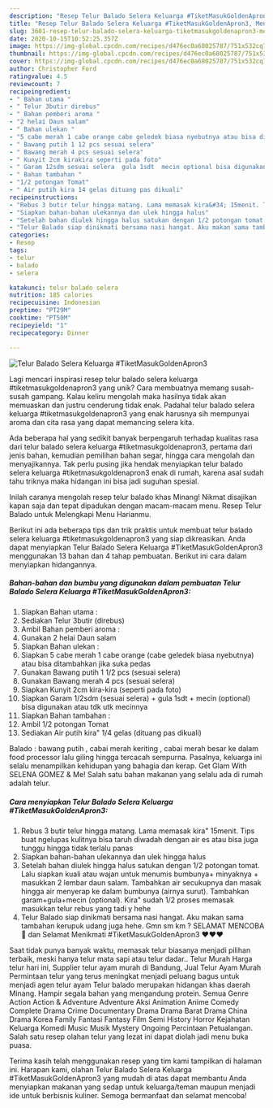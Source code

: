 ```yaml
---
description: "Resep Telur Balado Selera Keluarga #TiketMasukGoldenApron3, Menggugah Selera"
title: "Resep Telur Balado Selera Keluarga #TiketMasukGoldenApron3, Menggugah Selera"
slug: 3601-resep-telur-balado-selera-keluarga-tiketmasukgoldenapron3-menggugah-selera
date: 2020-10-15T10:52:25.357Z
image: https://img-global.cpcdn.com/recipes/d476ec0a68025787/751x532cq70/telur-balado-selera-keluarga-tiketmasukgoldenapron3-foto-resep-utama.jpg
thumbnail: https://img-global.cpcdn.com/recipes/d476ec0a68025787/751x532cq70/telur-balado-selera-keluarga-tiketmasukgoldenapron3-foto-resep-utama.jpg
cover: https://img-global.cpcdn.com/recipes/d476ec0a68025787/751x532cq70/telur-balado-selera-keluarga-tiketmasukgoldenapron3-foto-resep-utama.jpg
author: Christopher Ford
ratingvalue: 4.5
reviewcount: 7
recipeingredient:
- " Bahan utama "
- " Telur 3butir direbus"
- " Bahan pemberi aroma "
- "2 helai Daun salam"
- " Bahan ulekan "
- "5 cabe merah 1 cabe orange cabe geledek biasa nyebutnya atau bisa ditambahkan jika suka pedas"
- " Bawang putih 1 12 pcs sesuai selera"
- " Bawang merah 4 pcs sesuai selera"
- " Kunyit 2cm kirakira seperti pada foto"
- " Garam 12sdm sesuai selera  gula 1sdt  mecin optional bisa digunakan atau tdk utk mecinnya"
- " Bahan tambahan "
- "1/2 potongan Tomat"
- " Air putih kira 14 gelas dituang pas dikuali"
recipeinstructions:
- "Rebus 3 butir telur hingga matang. Lama memasak kira&#34; 15menit. Tips buat ngelupas kulitnya bisa taruh diwadah dengan air es atau bisa juga tunggu hingga tidak terlalu panas"
- "Siapkan bahan-bahan ulekannya dan ulek hingga halus"
- "Setelah bahan diulek hingga halus satukan dengan 1/2 potongan tomat. Lalu siapkan kuali atau wajan untuk menumis bumbunya+ minyaknya + masukkan 2 lembar daun salam. Tambahkan air secukupnya dan masak hingga air menyerap ke dalam bumbunya (airnya surut). Tambahkan garam+gula+mecin (optional). Kira&#34; sudah 1/2 proses memasak masukkan telur rebus yang tadi y hehe"
- "Telur Balado siap dinikmati bersama nasi hangat. Aku makan sama tambahan kerupuk udang juga hehe. Gmn sm km ? SELAMAT MENCOBA 🎉 dan Selamat Menikmati #TiketMasukGoldenApron3 ❤️❤️❤️"
categories:
- Resep
tags:
- telur
- balado
- selera

katakunci: telur balado selera 
nutrition: 185 calories
recipecuisine: Indonesian
preptime: "PT29M"
cooktime: "PT50M"
recipeyield: "1"
recipecategory: Dinner

---
```



![Telur Balado Selera Keluarga #TiketMasukGoldenApron3](https://img-global.cpcdn.com/recipes/d476ec0a68025787/751x532cq70/telur-balado-selera-keluarga-tiketmasukgoldenapron3-foto-resep-utama.jpg)

Lagi mencari inspirasi resep telur balado selera keluarga #tiketmasukgoldenapron3 yang unik? Cara membuatnya memang susah-susah gampang. Kalau keliru mengolah maka hasilnya tidak akan memuaskan dan justru cenderung tidak enak. Padahal telur balado selera keluarga #tiketmasukgoldenapron3 yang enak harusnya sih mempunyai aroma dan cita rasa yang dapat memancing selera kita.

Ada beberapa hal yang sedikit banyak berpengaruh terhadap kualitas rasa dari telur balado selera keluarga #tiketmasukgoldenapron3, pertama dari jenis bahan, kemudian pemilihan bahan segar, hingga cara mengolah dan menyajikannya. Tak perlu pusing jika hendak menyiapkan telur balado selera keluarga #tiketmasukgoldenapron3 enak di rumah, karena asal sudah tahu triknya maka hidangan ini bisa jadi suguhan spesial.

Inilah caranya mengolah resep telur balado khas Minang! Nikmat disajikan kapan saja dan tepat dipadukan dengan macam-macam menu. Resep Telur Balado untuk Melengkapi Menu Harianmu.


Berikut ini ada beberapa tips dan trik praktis untuk membuat telur balado selera keluarga #tiketmasukgoldenapron3 yang siap dikreasikan. Anda dapat menyiapkan Telur Balado Selera Keluarga #TiketMasukGoldenApron3 menggunakan 13 bahan dan 4 tahap pembuatan. Berikut ini cara dalam menyiapkan hidangannya.

<!--inarticleads1-->

##### Bahan-bahan dan bumbu yang digunakan dalam pembuatan Telur Balado Selera Keluarga #TiketMasukGoldenApron3:

1. Siapkan  Bahan utama :
1. Sediakan  Telur 3butir (direbus)
1. Ambil  Bahan pemberi aroma :
1. Gunakan 2 helai Daun salam
1. Siapkan  Bahan ulekan :
1. Siapkan 5 cabe merah 1 cabe orange (cabe geledek biasa nyebutnya) atau bisa ditambahkan jika suka pedas
1. Gunakan  Bawang putih 1 1/2 pcs (sesuai selera)
1. Gunakan  Bawang merah 4 pcs (sesuai selera)
1. Siapkan  Kunyit 2cm kira-kira (seperti pada foto)
1. Siapkan  Garam 1/2sdm (sesuai selera) + gula 1sdt + mecin (optional) bisa digunakan atau tdk utk mecinnya
1. Siapkan  Bahan tambahan :
1. Ambil 1/2 potongan Tomat
1. Sediakan  Air putih kira&#34; 1/4 gelas (dituang pas dikuali)


Balado : bawang putih , cabai merah keriting , cabai merah besar ke dalam food processor lalu giling hingga tercacah sempurna. Pasalnya, keluarga ini selalu menampilkan kehidupan yang bahagia dan kerap. Get Glam With SELENA GOMEZ &amp; Me! Salah satu bahan makanan yang selalu ada di rumah adalah telur. 

<!--inarticleads2-->

##### Cara menyiapkan Telur Balado Selera Keluarga #TiketMasukGoldenApron3:

1. Rebus 3 butir telur hingga matang. Lama memasak kira&#34; 15menit. Tips buat ngelupas kulitnya bisa taruh diwadah dengan air es atau bisa juga tunggu hingga tidak terlalu panas
1. Siapkan bahan-bahan ulekannya dan ulek hingga halus
1. Setelah bahan diulek hingga halus satukan dengan 1/2 potongan tomat. Lalu siapkan kuali atau wajan untuk menumis bumbunya+ minyaknya + masukkan 2 lembar daun salam. Tambahkan air secukupnya dan masak hingga air menyerap ke dalam bumbunya (airnya surut). Tambahkan garam+gula+mecin (optional). Kira&#34; sudah 1/2 proses memasak masukkan telur rebus yang tadi y hehe
1. Telur Balado siap dinikmati bersama nasi hangat. Aku makan sama tambahan kerupuk udang juga hehe. Gmn sm km ? SELAMAT MENCOBA 🎉 dan Selamat Menikmati #TiketMasukGoldenApron3 ❤️❤️❤️


Saat tidak punya banyak waktu, memasak telur biasanya menjadi pilihan terbaik, meski hanya telur mata sapi atau telur dadar.. Telur Murah Harga telur hari ini, Supplier telur ayam murah di Bandung, Jual Telur Ayam Murah Permintaan telur yang terus meningkat menjadi peluang bagus untuk menjadi agen telur ayam Telur balado merupakan hidangan khas daerah Minang. Hampir segala bahan yang mengandung protein. Semua Genre Action Action &amp; Adventure Adventure Aksi Animation Anime Comedy Complete Drama Crime Documentary Drama Drama Barat Drama China Drama Korea Family Fantasi Fantasy Film Semi History Horror Kejahatan Keluarga Komedi Music Musik Mystery Ongoing Percintaan Petualangan. Salah satu resep olahan telur yang lezat ini dapat diolah jadi menu buka puasa. 

Terima kasih telah menggunakan resep yang tim kami tampilkan di halaman ini. Harapan kami, olahan Telur Balado Selera Keluarga #TiketMasukGoldenApron3 yang mudah di atas dapat membantu Anda menyiapkan makanan yang sedap untuk keluarga/teman maupun menjadi ide untuk berbisnis kuliner. Semoga bermanfaat dan selamat mencoba!
